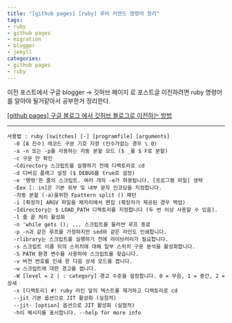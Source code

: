 ```yaml
---
title: "[github pages] [ruby] 루비 커맨드 명령어 정리"
tags:
- ruby
- github pages
- migration
- blogger
- jekyll
categories:
- github pages
- ruby
---
```


이전 포스트에서 구글 blogger -> 깃허브 페이지 로 포스트글 이전하려면 ruby 명령어를 알아야 될거같아서 공부한거 정리한다.

[[github pages] 구글 블로그 에서 깃허브 블로그로 이전하는 방법](https://lugan1.github.io/github%20pages/migration/)

---
```
사용법 : ruby [switches] [-] [programfile] [arguments]
  -0 [8 진수] 레코드 구분 기호 지정 (인수가없는 경우 \ 0)
  -a -n 또는 -p를 사용하는 자동 분할 모드 ($ _를 $ F로 분할)
  -c 구문 만 확인
  -Cdirectory 스크립트를 실행하기 전에 디렉토리로 cd
  -d 디버깅 플래그 설정 ($ DEBUG를 true로 설정)
  -e '명령'한 줄의 스크립트. 여러 개의 -e가 허용됩니다. [프로그램 파일] 생략
  -Eex [: in]은 기본 외부 및 내부 문자 인코딩을 지정합니다.
  -자동 분할 (-a)을위한 Fpattern split () 패턴
  -i [확장자] ARGV 파일을 제자리에서 편집 (확장자가 제공된 경우 백업)
  -Idirectory는 $ LOAD_PATH 디렉토리를 지정합니다 (두 번 이상 사용할 수 있음).
  -l 줄 끝 처리 활성화
  -n 'while gets (); ... 스크립트를 둘러싼 루프 종료
  -p -n과 같은 루프를 가정하지만 sed와 같은 라인도 인쇄합니다.
  -rlibrary는 스크립트를 실행하기 전에 라이브러리가 필요합니다.
  -s 스크립트 이름 뒤의 스위치에 대해 일부 스위치 구문 분석을 활성화합니다.
  -S PATH 환경 변수를 사용하여 스크립트를 찾습니다.
  -v 버전 번호를 인쇄 한 다음 상세 모드를 켭니다.
  -w 스크립트에 대한 경고를 켭니다.
  -W [level = 2 | : category] 경고 수준을 설정합니다. 0 = 무음, 1 = 중간, 2 = 상세
  -x [디렉토리] #! ruby ​​라인 앞의 텍스트를 제거하고 디렉토리로 cd
  --jit 기본 옵션으로 JIT 활성화 (실험적)
  --jit- [option] 옵션으로 JIT 활성화 (실험적)
  -h이 ​​메시지를 표시합니다. --help for more info
```
